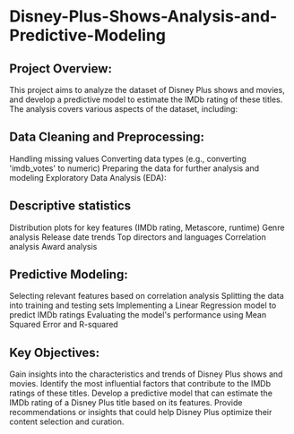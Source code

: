 # Disney-Plus-Shows-Analysis-and-Predictive-Modeling

## Project Overview:
This project aims to analyze the dataset of Disney Plus shows and movies, and develop a predictive model to estimate the IMDb rating of these titles. The analysis covers various aspects of the dataset, including:

## Data Cleaning and Preprocessing:
Handling missing values
Converting data types (e.g., converting 'imdb_votes' to numeric)
Preparing the data for further analysis and modeling
Exploratory Data Analysis (EDA):

## Descriptive statistics
Distribution plots for key features (IMDb rating, Metascore, runtime)
Genre analysis
Release date trends
Top directors and languages
Correlation analysis
Award analysis

## Predictive Modeling:
Selecting relevant features based on correlation analysis
Splitting the data into training and testing sets
Implementing a Linear Regression model to predict IMDb ratings
Evaluating the model's performance using Mean Squared Error and R-squared

## Key Objectives:
Gain insights into the characteristics and trends of Disney Plus shows and movies.
Identify the most influential factors that contribute to the IMDb ratings of these titles.
Develop a predictive model that can estimate the IMDb rating of a Disney Plus title based on its features.
Provide recommendations or insights that could help Disney Plus optimize their content selection and curation.

